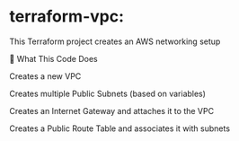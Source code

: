 # terraform-vpc:

This Terraform project creates an AWS networking setup

🚀 What This Code Does

Creates a new VPC

Creates multiple Public Subnets (based on variables)

Creates an Internet Gateway and attaches it to the VPC

Creates a Public Route Table and associates it with subnets
